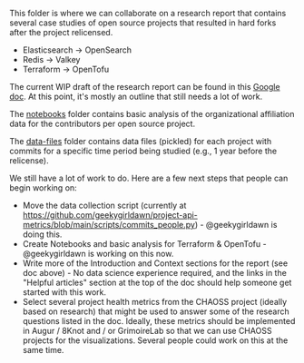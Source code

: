 This folder is where we can collaborate on a research report that contains several case studies of open source projects that resulted in hard forks after the project relicensed.

* Elasticsearch -> OpenSearch
* Redis -> Valkey
* Terraform -> OpenTofu

The current WIP draft of the research report can be found in this [Google doc](https://docs.google.com/document/d/1sYlUn9UsY7ynmzc3MVJTtktNgaLFQDOZ8W9fhYarWNo/edit). At this point, it's mostly an outline that still needs a lot of work.

The [notebooks](notebooks) folder contains basic analysis of the organizational affiliation data for the contributors per open source project.

The [data-files](datafiles) folder contains data files (pickled) for each project with commits for a specific time period being studied (e.g., 1 year before the relicense).

We still have a lot of work to do. Here are a few next steps that people can begin working on:
* Move the data collection script (currently at https://github.com/geekygirldawn/project-api-metrics/blob/main/scripts/commits_people.py) - @geekygirldawn is doing this.
* Create Notebooks and basic analysis for Terraform & OpenTofu - @geekygirldawn is working on this now.
* Write more of the Introduction and Context sections for the report (see doc above) - No data science experience required, and the links in the "Helpful articles" section at the top of the doc should help someone get started with this work.
* Select several project health metrics from the CHAOSS project (ideally based on research) that might be used to answer some of the research questions listed in the doc. Ideally, these metrics should be implemented in Augur / 8Knot and / or GrimoireLab so that we can use CHAOSS projects for the visualizations. Several people could work on this at the same time.